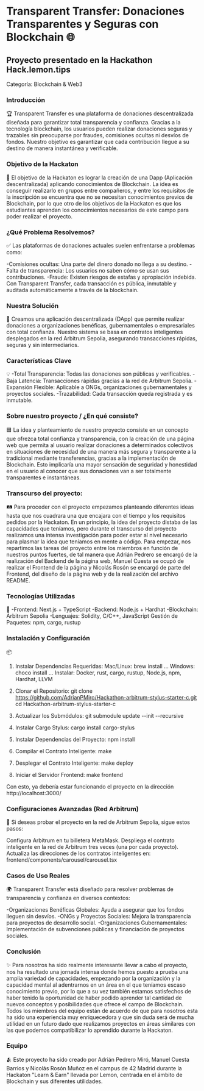 Transparent Transfer: Donaciones Transparentes y Seguras con Blockchain 🌐
======================================================

Proyecto presentado en la Hackathon Hack.lemon.tips
----------------------------------------------------

Categoría: Blockchain & Web3

### Introducción

🏆
Transparent Transfer es una plataforma de donaciones descentralizada diseñada para garantizar total transparencia y confianza. Gracias a la tecnología blockchain, los usuarios pueden realizar donaciones seguras y trazables sin preocuparse por fraudes, comisiones ocultas ni desvíos de fondos. Nuestro objetivo es garantizar que cada contribución llegue a su destino de manera instantánea y verificable.

### Objetivo de la Hackaton

🎯
El objetivo de la Hackaton es lograr la creación de una Dapp (Aplicación descentralizada) aplicando conocimientos de Blockchain. La idea es conseguir realizarlo en grupos entre compañeros, y entre los requisitos de la inscripción se encuentra que no se necesitan conocimientos previos de Blockchain, por lo que otro de los objetivos de la Hackaton es que los estudiantes aprendan los conocimientos necesarios de este campo para poder realizar el proyecto.

### ¿Qué Problema Resolvemos?

✅
Las plataformas de donaciones actuales suelen enfrentarse a problemas como:

-Comisiones ocultas: Una parte del dinero donado no llega a su destino.
-Falta de transparencia: Los usuarios no saben cómo se usan sus contribuciones.
-Fraude: Existen riesgos de estafas y apropiación indebida.
Con Transparent Transfer, cada transacción es pública, inmutable y auditada automáticamente a través de la blockchain.

### Nuestra Solución

🚀
Creamos una aplicación descentralizada (DApp) que permite realizar donaciones a organizaciones benéficas, gubernamentales o empresariales con total confianza. Nuestro sistema se basa en contratos inteligentes desplegados en la red Arbitrum Sepolia, asegurando transacciones rápidas, seguras y sin intermediarios.

### Características Clave

💡
-Total Transparencia: Todas las donaciones son públicas y verificables.
-Baja Latencia: Transacciones rápidas gracias a la red de Arbitrum Sepolia.
-Expansión Flexible: Aplicable a ONGs, organizaciones gubernamentales y proyectos sociales.
-Trazabilidad: Cada transacción queda registrada y es inmutable.

### Sobre nuestro proyecto / ¿En qué consiste?

🟦
La idea y planteamiento de nuestro proyecto consiste en un concepto que ofrezca total confianza y transparencia, con la creación de una página web que permita al usuario realizar donaciones a determinados colectivos en situaciones de necesidad de una manera más segura y transparente a la tradicional mediante transferencias, gracias a la implementación de Blockchain. Esto implicaría una mayor sensación de seguridad y honestidad en el usuario al conocer que sus donaciones van a ser totalmente transparentes e instantáneas.

### Transcurso del proyecto:

🛤️
Para proceder con el proyecto empezamos planteando diferentes ideas hasta que nos cuadrara una que encajara con el tiempo y los requisitos pedidos por la Hackaton. En un principio, la idea del proyecto distaba de las capacidades que teníamos, pero durante el transcurso del proyecto realizamos una intensa investigación para poder estar al nivel necesario para plasmar la idea que teníamos en mente a código. Para empezar, nos repartimos las tareas del proyecto entre los miembros en función de nuestros puntos fuertes, de tal manera que Adrián Pedrero se encargó de la realización del Backend de la página web, Manuel Cuesta se ocupó de realizar el Frontend de la página y Nicolás Rosón se encargó de parte del Frontend, del diseño de la página web y de la realización del archivo README.

### Tecnologías Utilizadas

🔧
-Frontend: Next.js + TypeScript
-Backend: Node.js + Hardhat
-Blockchain: Arbitrum Sepolia
-Lenguajes: Solidity, C/C++, JavaScript
Gestión de Paquetes: npm, cargo, rustup

### Instalación y Configuración

📦
1. Instalar Dependencias Requeridas:
Mac/Linux: brew install ...
Windows: choco install ...
Instalar: Docker, rust, cargo, rustup, Node.js, npm, Hardhat, LLVM

2. Clonar el Repositorio:
git clone https://github.com/AdrianPMiro/Hackathon-arbitrum-stylus-starter-c.git
cd Hackathon-arbitrum-stylus-starter-c

3. Actualizar los Submódulos:
git submodule update --init --recursive

4. Instalar Cargo Stylus:
cargo install cargo-stylus

5. Instalar Dependencias del Proyecto:
npm install

6. Compilar el Contrato Inteligente:
make

7. Desplegar el Contrato Inteligente:
make deploy

8. Iniciar el Servidor Frontend:
make frontend

Con esto, ya debería estar funcionando el proyecto en la dirección http://localhost:3000/

### Configuraciones Avanzadas (Red Arbitrum)

🚀
Si deseas probar el proyecto en la red de Arbitrum Sepolia, sigue estos pasos:

Configura Arbitrum en tu billetera MetaMask.
Despliega el contrato inteligente en la red de Arbitrum tres veces (una por cada proyecto).
Actualiza las direcciones de los contratos inteligentes en:
frontend/components/carousel/carousel.tsx

### Casos de Uso Reales

🌍
Transparent Transfer está diseñado para resolver problemas de transparencia y confianza en diversos contextos:

-Organizaciones Benéficas Globales: Ayuda a asegurar que los fondos lleguen sin desvíos.
-ONGs y Proyectos Sociales: Mejora la transparencia para proyectos de desarrollo social.
-Organizaciones Gubernamentales: Implementación de subvenciones públicas y financiación de proyectos sociales.

### Conclusión

✨
Para nosotros ha sido realmente interesante llevar a cabo el proyecto, nos ha resultado una jornada intensa donde hemos puesto a prueba una amplia variedad de capacidades, empezando por la organización y la capacidad mental al adentrarnos en un área en el que teníamos escaso conocimiento previo, por lo que a su vez también estamos satisfechos de haber tenido la oportunidad de haber podido aprender tal cantidad de nuevos conceptos y posibilidades que ofrece el campo de Blockchain. Todos los miembros del equipo están de acuerdo de que para nosotros esta ha sido una experiencia muy enriquecedora y que sin duda será de mucha utilidad en un futuro dado que realizamos proyectos en áreas similares con las que podemos compatibilizar lo aprendido durante la Hackaton.

### Equipo

🫂
Este proyecto ha sido creado por Adrián Pedrero Miró, Manuel Cuesta Barrios y Nicolás Rosón Muñoz en el campus de 42 Madrid durante la Hackaton "Learn & Earn" llevada por Lemon, centrada en el ámbito de Blockchain y sus diferentes utilidades.